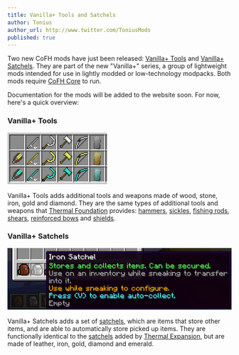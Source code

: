 ```yaml
---
title: Vanilla+ Tools and Satchels
author: Tonius
author_url: http://www.twitter.com/ToniusMods
published: true
---
```


Two new CoFH mods have just been released: [Vanilla+
Tools](https://minecraft.curseforge.com/projects/cofh-vanilla-tools) and
[Vanilla+
Satchels](https://minecraft.curseforge.com/projects/cofh-vanilla-satchels). They
are part of the new "Vanilla+" series, a group of lightweight mods intended for use
in lightly modded or low-technology modpacks. Both mods require [CoFH
Core](/docs/1.12/cofh-core-4/) to run.

Documentation for the mods will be added to the website soon. For now, here's a
quick overview:

### Vanilla+ Tools
![Vanilla+ Tools overview](/assets/images/posts/2018-06-01-vanillaplus-tools-and-satchels/tools.png)

Vanilla+ Tools adds additional tools and weapons made of wood, stone, iron, gold and
diamond. They are the same types of additional tools and weapons that [Thermal
Foundation](/docs/1.12/thermal-foundation-2/) provides:
[hammers](/docs/1.12/vanillaplus-tools/hammers/),
[sickles](/docs/1.12/vanillaplus-tools/sickles/), [fishing
rods](/docs/1.12/vanillaplus-tools/fishing-rods/),
[shears](/docs/1.12/vanillaplus-tools/shears/), [reinforced
bows](/docs/1.12/vanillaplus-tools/reinforced-bows/) and
[shields](/docs/1.12/vanillaplus-tools/shields/).

### Vanilla+ Satchels
![Vanilla+ Satchels overview](/assets/images/posts/2018-06-01-vanillaplus-tools-and-satchels/satchels.png)

Vanilla+ Satchels adds a set of [satchels](/docs/1.12/vanillaplus-satchels/satchel/),
which are items that store other items, and are able to automatically store
picked up items. They are functionally identical to the
[satchels](/docs/1.12/thermal-expansion-5/satchel/) added by [Thermal
Expansion](/docs/1.12/thermal-expansion-5/), but are made of leather, iron, gold,
diamond and emerald.
